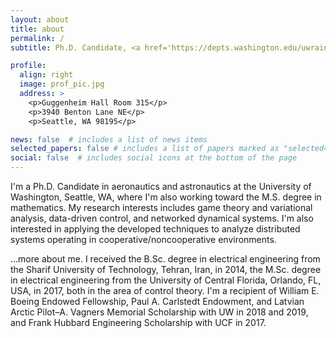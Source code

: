 ```yaml
---
layout: about
title: about
permalink: /
subtitle: Ph.D. Candidate, <a href='https://depts.washington.edu/uwrainlab/'>RAIN Lab</a>, University of Washington.

profile:
  align: right
  image: prof_pic.jpg
  address: >
    <p>Guggenheim Hall Room 315</p>
    <p>3940 Benton Lane NE</p>
    <p>Seattle, WA 98195</p>

news: false  # includes a list of news items
selected_papers: false # includes a list of papers marked as "selected={true}"
social: false  # includes social icons at the bottom of the page
---
```


I'm a Ph.D. Candidate in aeronautics and astronautics at the University of Washington, Seattle, WA, where I'm also working toward the M.S. degree in mathematics.
My research interests includes game theory and variational analysis, data-driven control, and networked dynamical systems. I'm also interested in applying the developed techniques to analyze distributed systems operating in cooperative/noncooperative environments.

...more about me. I received the B.Sc. degree in electrical engineering from the Sharif University of Technology, Tehran, Iran, in 2014, the M.Sc. degree in electrical engineering from the University of Central Florida, Orlando, FL, USA, in 2017, both in the area of control theory. I'm a recipient of William E. Boeing Endowed Fellowship, Paul A. Carlstedt Endowment, and Latvian Arctic Pilot–A. Vagners Memorial Scholarship with UW in 2018 and 2019, and Frank Hubbard Engineering Scholarship with UCF in 2017. 

<!-- 
Write your biography here. Tell the world about yourself. Link to your favorite [subreddit](http://reddit.com). You can put a picture in, too. The code is already in, just name your picture `prof_pic.jpg` and put it in the `img/` folder.

Put your address / P.O. box / other info right below your picture. You can also disable any these elements by editing `profile` property of the YAML header of your `_pages/about.md`. Edit `_bibliography/papers.bib` and Jekyll will render your [publications page](/al-folio/publications/) automatically.

Link to your social media connections, too. This theme is set up to use [Font Awesome icons](http://fortawesome.github.io/Font-Awesome/) and [Academicons](https://jpswalsh.github.io/academicons/), like the ones below. Add your Facebook, Twitter, LinkedIn, Google Scholar, or just disable all of them.
 -->
